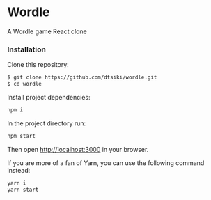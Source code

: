 # Wordle
A Wordle game React clone

### Installation
Clone this repository:

```sh
$ git clone https://github.com/dtsiki/wordle.git
$ cd wordle
```

Install project dependencies:

```sh
npm i
```

In the project directory run:

```sh
npm start
```

Then open [http://localhost:3000](http://localhost:3000) in your browser.

If you are more of a fan of Yarn, you can use the following command instead:

```sh
yarn i
yarn start
```